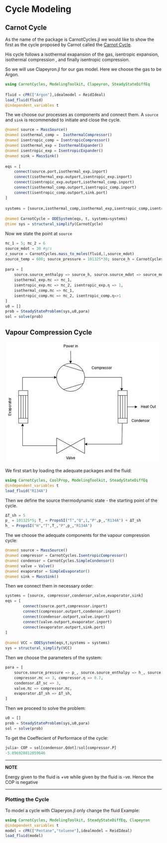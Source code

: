 # Cycle Modeling

## Carnot Cycle
As the name of the package is CarnotCycles.jl we would like to show the first as the cycle proposed by Carnot called the [Carnot Cycle](https://en.wikipedia.org/wiki/Carnot_cycle). 

His cycle follows a isothermal exapansion of the gas, isentropic expansion, isothermal compression , and finally isentropic compression.

So we will use Clapeyron.jl for our gas model. Here we choose the gas to be Argon.

```julia
using CarnotCycles, ModelingToolkit, Clapeyron, SteadyStateDiffEq

fluid = cPR(["Argon"],idealmodel = ReidIdeal)
load_fluid(fluid)
@independent_variables t
```

The we choose our processes as components and connect them. A `source` and `sink` is recommended to initiate and close the cycle.
```julia
@named source = MassSource()
@named isothermal_comp =  IsothermalCompressor()
@named isentropic_comp = IsentropicCompressor()
@named isothermal_exp = IsothermalExpander()
@named isentropic_exp = IsentropicExpander()
@named sink = MassSink()

eqs = [
    connect(source.port,isothermal_exp.inport)
    connect(isothermal_exp.outport,isentropic_exp.inport)
    connect(isentropic_exp.outport,isothermal_comp.inport)
    connect(isothermal_comp.outport,isentropic_comp.inport)
    connect(isentropic_comp.outport,sink.port)
]

systems = [source,isothermal_comp,isothermal_exp,isentropic_comp,isentropic_exp,sink]

@named CarnotCycle = ODESystem(eqs, t, systems=systems)
@time sys = structural_simplify(CarnotCycle)
```

Now we state the point at `source`
```julia
πc_1 = 5; πc_2 = 6
source_mdot = 30 #g/s
z_source = CarnotCycles.mass_to_moles(fluid,1,source_mdot)
source_temp = 600; source_pressure = 101325*30; source_h = CarnotCycles.pt_enthalpy(fluid,source_pressure,source_temp,z_source)

para = [
    source.source_enthalpy => source_h, source.source_mdot => source_mdot, source.source_x => 1, source.source_pressure => source_pressure,
    isothermal_exp.πc => πc_1,
    isentropic_exp.πc => πc_2, isentropic_exp.η => 1,
    isothermal_comp.πc => πc_1,
    isentropic_comp.πc => πc_2, isentropic_comp.η=>1
]
u0 = []
prob = SteadyStateProblem(sys,u0,para)
sol = solve(prob)
```
## Vapour Compression Cycle

![Simple_VCC](Images/SimpleHP.jpg) 

We first start by loading the adequate packages and the fluid:
```julia
using CarnotCycles, CoolProp, ModelingToolkit, SteadyStateDiffEq
@independent_variables t
load_fluid("R134A")
```


Then we define the source thermodynamic state -  the starting point of the cycle.
```julia
ΔT_sh = 5
p_ = 101325*5; T_ = PropsSI("T","Q",1,"P",p_,"R134A") + ΔT_sh
h_ = PropsSI("H","T",T_,"P",p_,"R134A")
```

The we choose the adequate components for the vapour compression cycle:
```julia
@named source = MassSource()
@named compressor = CarnotCycles.IsentropicCompressor()
@named condensor = CarnotCycles.SimpleCondensor()
@named valve = Valve()
@named evaporator = SimpleEvaporator()
@named sink = MassSink()
```

Then we connect them in necessary order:

```julia
systems = [source, compressor,condensor,valve,evaporator,sink]
eqs = [
        connect(source.port,compressor.inport)
        connect(compressor.outport,condensor.inport)
        connect(condensor.outport,valve.inport)
        connect(valve.outport,evaporator.inport)
        connect(evaporator.outport,sink.port)
]

@named VCC = ODESystem(eqs,t,systems = systems)
sys = structural_simplify(VCC)
```

Then we choose the parameters of the system:

```julia
para = [
    source.source_pressure => p_, source.source_enthalpy => h_, source.source_mdot => 0.02, 
    compressor.πc => 3, compressor.η => 0.7,
    condensor.ΔT_sc => 3,
    valve.πc => compressor.πc,
    evaporator.ΔT_sh => ΔT_sh, 
]
```

Then we proceed to solve the problem:

```julia
u0 = []
prob = SteadyStateProblem(sys,u0,para)
sol = solve(prob)
```

To get the Coeffecient of Performace of the cycle: 
```julia
julia> COP = sol[condensor.Qdot]/sol[compressor.P]
-5.096928812859646
```

---
**NOTE**

Energy given to the fluid is +ve while given by the fluid is -ve. Hence the COP is negative

---


### Plotting the Cycle


To model a cycle with Claperyon.jl only change the fluid
Example: 
```julia
using CarnotCycles, ModelingToolkit, SteadyStateDiffEq, Clapeyron
@independent_variables t
model = cPR(["Pentane","toluene"],idealmodel = ReidIdeal)
load_fluid(model)
```

